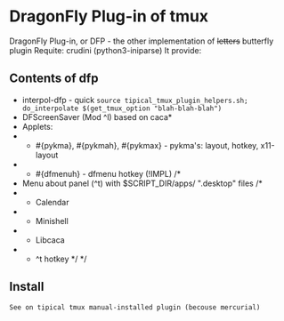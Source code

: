 # DragonFly Plug-in of tmux
DragonFly Plug-in, or DFP - the other implementation of ~~letters~~ butterfly plugin
Requite: crudini (python3-iniparse)
It provide: 

## Contents of dfp
  * interpol-dfp - quick `source tipical_tmux_plugin_helpers.sh; do_interpolate $(get_tmux_option "blah-blah-blah")`
  * DFScreenSaver (Mod ^l) based on caca*
  * Applets:
  *  + #{pykma}, #{pykmah}, #{pykmax} - pykma's: layout, hotkey, x11-layout
  *  + #{dfmenuh} - dfmenu hotkey (!IMPL)
/*
  * Menu about panel (^t) with $SCRIPT_DIR/apps/ ".desktop" files
    /*
  *   + Calendar
  *   + Minishell
  *   + Libcaca
  *   + ^t hotkey
    */
*/

## Install
    See on tipical tmux manual-installed plugin (becouse mercurial)